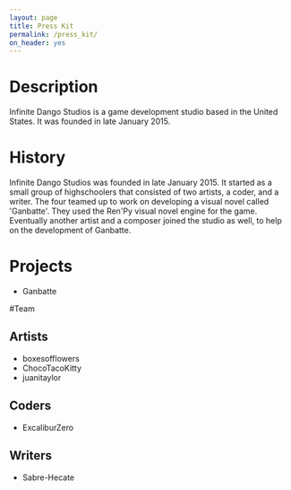 ```yaml
---
layout: page
title: Press Kit
permalink: /press_kit/
on_header: yes
---
```


# Description

Infinite Dango Studios is a game development studio based in the United States. It was founded in late January 2015.

# History

Infinite Dango Studios was founded in late January 2015. It started as a small group of highschoolers that consisted of two artists, a coder, and a writer. The four teamed up to work on developing a visual novel called 'Ganbatte'. They used the Ren'Py visual novel engine for the game. Eventually another artist and a composer joined the studio as well, to help on the development of Ganbatte.

# Projects
- Ganbatte

#Team

## Artists
- boxesofflowers
- ChocoTacoKitty
- juanitaylor

## Coders
- ExcaliburZero

## Writers
- Sabre-Hecate
